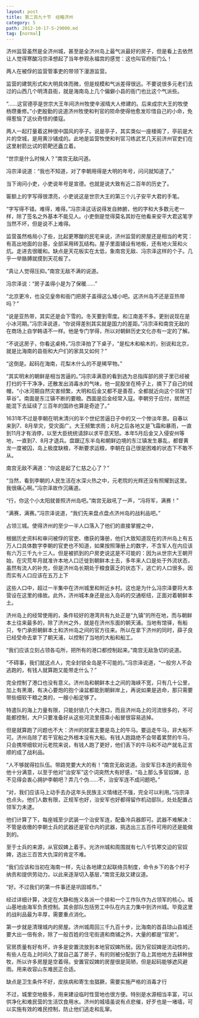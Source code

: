 ```yaml
---
layout: post
title: 第二百九十节　经略济州
category: 5
path: 2012-10-17-5-29000.md
tag: [normal]
---
```


济州监营虽然是全济州城，甚至是全济州岛上最气派最好的房子，但是看上去依然让人觉得寒酸冯宗泽想起了当年参观永福宫的感觉：这也叫官府衙门么！

两人在被俘的监营管事吏的带领下漫游监营。

监营的建筑形式和大明具体而微，但是规模和气派差得很远。不要说很多元老们去过的山西几个明清县衙，就是海南岛上几个偏僻小县的衙门也比这个气派些。

“……这官德亭是世宗大王年间济州牧使辛淑晴大人修建的。后来成宗大王的牧使杨瓒重修。”小吏殷勤的说道济州牧使和判官的陨命使得他愈发珍惜自己的小命，免得惹恼了这伙奇怪的倭寇。

两人一起打量着这种很中国风的亭子。说是亭子，其实类似一座楼阁了，亭前是大片的空城，是用黄沙铺成的。此地是监营牧使和判官习练武艺几天前济州官吏们在这里射箭比试的箭靶还矗立着。

“世宗是什么时候人？”南宫无敌问道。

冯宗泽说道：“我也不知道，对了李朝用得是大明的年号，问问就知道了。”

当下询问小吏，小吏说年号是宣德。也就是说大致有近二百年的历史了。

匾额上的字写得很漂亮，小吏说这是世宗大王的第三个儿子安平大君的手笔。

“字写得不错。难得，难得。”冯宗泽这话说得发自肺腑，他的字和大多数元老一样，除了签名之外基本不能见人。小吏倒是觉得莫名其妙在他看来安平大君这笔字当然不坏，但是说不上难得。

监营虽然格局小了些，比起更寒酸的民宅来说，济州监营的房屋还是相当的考究：有高出地面的台基，全部采用砖瓦结构。屋子里面铺设有地板，还有地火笼和火炕。走进去很暖和。缺点是天花板实在太低，象南宫无敌、冯宗泽这样的个子。几乎一举胳膊就摸到天花板了。

“真让人觉得压抑。”南宫无敌不满的说道。

冯宗泽说：“房子盖得小是为了保暖……”

“北京更冷，也没见皇帝和衙门把房子盖得这么矮小吧。这济州岛不还是亚热带吗？”

“说是亚热带，其实还是会下雪的。冬天要到零度。和江南差不多。更别说现在是小冰河期。”冯宗泽说道，“你说得差别其实就是国力的差距。”冯宗泽和南宫无敌的在商场上自学韩语不一样。他是专门学得，所以对朝鲜历史文化亦有一定的了解。

“不说这房子，你看这桌椅，”冯宗泽拍了下桌子，“是松木和榆木的，别说和北京，就是比海南的县衙和大户们的家具又如何？”

“这倒是。起码在海南，花梨木什么的不是稀罕物。”

“其实明末的朝鲜是相当苦逼的。”冯宗泽满意的看到选为总指挥部的房子里已经被打扫的干干净净，还散发出消毒水的气味，他一屁股坐在椅子上，摘下了自己的绒帽，“小冰河期自然灾害频繁，大明和后金又都不是善茬，全都就近向这个邻居“打草谷”。南面是东江镇不断的要粮。西面是后金经常入寇。李朝穷于应付，居然还能混下去延续了三百年的国祚也算是奇迹了。”

1631年不过是李朝在明末清兴的半个世纪苦逼日子中的又一个惨淡年景。自春以来到7、8月旱灾，受灾面广。大王频繁求雨；8月之后各地又是飞霜和暴雨，一直到11月才有消停，以至大臣统统请辞以求平息天怒。本年5月后金又入侵安州等地，一直到7、8月才退兵。盘踞辽东半岛和朝鲜边境的东江镇发生暴乱，都督黄龙一度被囚，岛上极度缺粮，不断要求运粮，李朝在自己很是困难的状态下不敢不从。

南宫无敌不满道：“你这是起了仁慈之心了？”

“当然，看到李朝的人民生活在水深火热之中，元老院的光辉还没有照耀到这里。我很痛心啊。”冯宗泽故作沉痛道。

“行，你这个小太阳就普照济州岛吧。”南宫无敌吼了一声，“冯将军，满赛！”

“满赛，满赛。”冯宗泽说道，“我们先来盘点盘点济州岛的战利品吧。”

占领三城。使得济州的至少一半人口落入了他们的直接掌握之中，

根据历史资料和审问被俘的官吏、缴获的簿册，他们大致知道现在的济州岛上有五万人口具体数字李朝的官吏也不知道，如果按照簿册上的数字，不含军人在内应该有六万三千九十三人。但是被抓到的户房吏说这是不可能的：因为从世宗大王朝开始，在灾荒年月就准许本地人口迁徙到朝鲜本土去，多年来人口是处于外流状态，虽然有流人的补充，但是济州岛长期处于粮食匮乏的状态下，逃亡的人口很多。因而实有人口应该在五万上下

这些人口中，超过一半集中在济州城里和附近乡村。这也是为什么冯宗泽要将大本营设在这里的缘故。此外，济州城本身还是出入岛屿的交通枢纽，正面对着朝鲜本土。

济州岛上的经常使用的，条件较好的港湾共有九处正是“九镇”的所在地，而与朝鲜本土往来最多的，除了济州之外，就是在济州东面的朝天浦。当地有馆驿，有船只，专门承担朝鲜本土和济州岛之间的官方往来。所以在拿下济州的同时，薛子良已经受命去拿下了朝天浦，以控制了当地的大船和船工。

“我们应该立刻占领各屯所，把所有的港口都控制起来。”南宫无敌急切的说道。

“不碍事，我们就这点人，完全封锁全岛是不可能的。”冯宗泽说道，“一般穷人不会逃跑的，有钱人就算跑又能带走什么？”

完全控制了港口也没有意义。济州岛和朝鲜本土之间的海峡不宽，只有几十公里，加上有黑潮，有决心要炮的抱个澡盆都能到朝鲜岸上，再说如果是逃命，那只需要带些细软干粮之类的，一艘小船足够了。

特遣队的海上力量有限，只能封锁几个大港口，而且济州岛上的河流很多的，不可能都控制，大户只要准备好从这些河流里搭乘小船冒很容易逃掉。

但是就算跑了问题也不大：济州的财富主要是岛上的牛马。要运走牛马，非大船不可。济州岛除了若干官船之外根本没有大船。有钱人跑路绝不会带着累赘的牛马，只会携带细软对元老院来说，有钱人跑了更好，他们丢下的牛马和不动产就名正言顺的成了战利品。

“人不够就得拉队伍。带路党要大大的有！”南宫无敌说道。治安军日本连的表现令他十分满意，以至于他对“治安军”这个词突然大有好感，“岛上那么多官奴婢，总不见得会衷心拥护李朝吧？弄几个伪……不，治安军连不成问题吧。”

“对，我们应该马上动手去办这年头民族主义情绪还不强，完全可以利用。”冯宗泽也点头。他们人数有限，正规军也好，治安军也好都得留作机动部队，处处配置占领军力未逮。

他们计算了下，每座城至少武装一个治安军连，配备冷兵器即可。武器不难解决：不管是收缴的李朝士兵的武器还是官仓内的武器，挑选出三五百件可用的还是能做到的。

至于士兵的来源，从官奴婢上着手。光济州城和周围就有七八千饥寒交迫的官奴婢，选出三百苦大仇深的肯定不难。

“我们应该和当初在海南一样，先让各地建立起联络员制度，命令乡下的各个村子纳贡和提供劳动力，以此来逐渐切入基层，”南宫无敌又建议道。

“好。不过我们的第一件事还是巩固城市。”

经过详细计算，决定在大静和旌义各派一个排和一个工作队作为占领军的核心。城山基地由海军负责控制。其余部队包括劳工中队在内主力集中到济州城。毕竟这里的战利品最为丰厚，需要重点消化。

第一步就是清理城内的房屋。济州城周回三千九百十步，比海南的首县琼山县城还要大出一倍有余，除了一般百姓的住宅街道和商铺之外，大量的都是“官房”。

官房质量有好有坏，许多是安置流放到本地官奴婢所居。因为官奴婢是流动性的，有些人在岛上时间久了就自己盖了房子，有的则被分配到了岛上其他地方去耕种放牧，所以许多房屋是空着得。安置官奴婢的房屋很是简陋，但是起码能够遮风避雨。用来收容山东难民正合适。

缺点是卫生条件不好，皮肤病和寄生虫猖獗，需要实施严格的消毒才行

不过，城里空地极多，用来建设临时性营地也很方便。特别是水源相当丰富，可以供净化和难民营的生活饮食用水。济州的城墙虽说有点悲催，好歹也是一堵墙，可以实施有效的难民控制，防止他们逃走和乱窜。